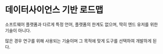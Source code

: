 # 데이터사이언스 기반 로드맵

소프트웨어 플랫폼과 다르게
특정 언어, 플랫폼의 한계도 없으며, 딱히 엔드 유저를 위한 기술이 아니다.

많은 경우 연구를 위해 사용되는 기술이며
그 목적에 맞게 도구를 선택하여 개발하게 된다.
